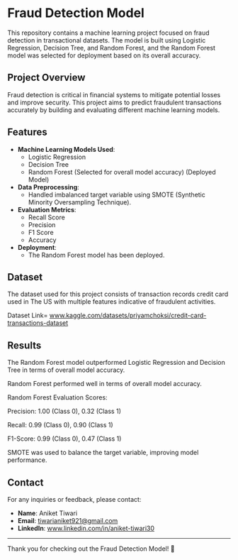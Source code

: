 # Fraud Detection Model

This repository contains a machine learning project focused on fraud detection in transactional datasets. The model is built using Logistic Regression, Decision Tree, and Random Forest, and the Random Forest model was selected for deployment based on its overall accuracy.

## Project Overview
Fraud detection is critical in financial systems to mitigate potential losses and improve security. This project aims to predict fraudulent transactions accurately by building and evaluating different machine learning models.

## Features
- **Machine Learning Models Used**:
  - Logistic Regression
  - Decision Tree 
  - Random Forest (Selected for overall model accuracy) (Deployed Model)
- **Data Preprocessing**:
  - Handled imbalanced target variable using SMOTE (Synthetic Minority Oversampling Technique).
- **Evaluation Metrics**:
  - Recall Score
  - Precision
  - F1 Score
  - Accuracy
- **Deployment**:
  - The Random Forest model has been deployed.

## Dataset
The dataset used for this project consists of transaction records credit card used in The US with multiple features indicative of fraudulent activities.


Dataset Link= www.kaggle.com/datasets/priyamchoksi/credit-card-transactions-dataset

## Results
The Random Forest model outperformed Logistic Regression and Decision Tree in terms of overall model accuracy.

Random Forest performed well in terms of overall model accuracy.


Random Forest Evaluation Scores:


Precision: 1.00 (Class 0), 0.32 (Class 1)


Recall: 0.99 (Class 0), 0.90 (Class 1)

F1-Score: 0.99 (Class 0), 0.47 (Class 1)


SMOTE was used to balance the target variable, improving model performance.

## Contact
For any inquiries or feedback, please contact:
- **Name**: Aniket Tiwari
- **Email**: tiwarianiket921@gmail.com
- **LinkedIn**: www.linkedin.com/in/aniket-tiwari30

---
Thank you for checking out the Fraud Detection Model! 🚀



